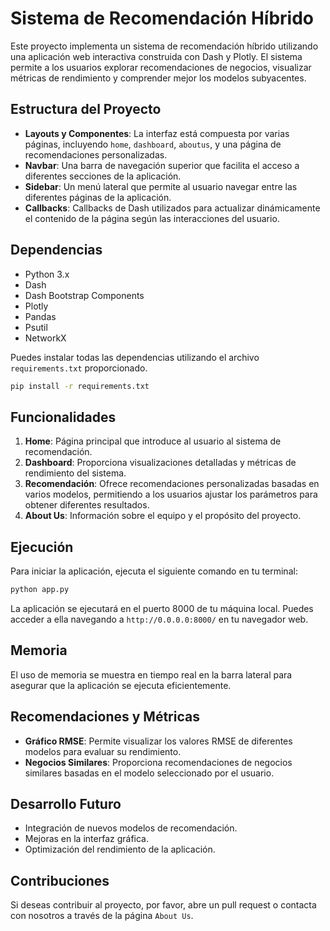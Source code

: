 # Sistema de Recomendación Híbrido

Este proyecto implementa un sistema de recomendación híbrido utilizando una aplicación web interactiva construida con Dash y Plotly. El sistema permite a los usuarios explorar recomendaciones de negocios, visualizar métricas de rendimiento y comprender mejor los modelos subyacentes.

## Estructura del Proyecto

- **Layouts y Componentes**: La interfaz está compuesta por varias páginas, incluyendo `home`, `dashboard`, `aboutus`, y una página de recomendaciones personalizadas.
- **Navbar**: Una barra de navegación superior que facilita el acceso a diferentes secciones de la aplicación.
- **Sidebar**: Un menú lateral que permite al usuario navegar entre las diferentes páginas de la aplicación.
- **Callbacks**: Callbacks de Dash utilizados para actualizar dinámicamente el contenido de la página según las interacciones del usuario.

## Dependencias

- Python 3.x
- Dash
- Dash Bootstrap Components
- Plotly
- Pandas
- Psutil
- NetworkX

Puedes instalar todas las dependencias utilizando el archivo `requirements.txt` proporcionado.

```bash
pip install -r requirements.txt
```

## Funcionalidades

1. **Home**: Página principal que introduce al usuario al sistema de recomendación.
2. **Dashboard**: Proporciona visualizaciones detalladas y métricas de rendimiento del sistema.
3. **Recomendación**: Ofrece recomendaciones personalizadas basadas en varios modelos, permitiendo a los usuarios ajustar los parámetros para obtener diferentes resultados.
4. **About Us**: Información sobre el equipo y el propósito del proyecto.

## Ejecución

Para iniciar la aplicación, ejecuta el siguiente comando en tu terminal:

```bash
python app.py
```

La aplicación se ejecutará en el puerto 8000 de tu máquina local. Puedes acceder a ella navegando a `http://0.0.0.0:8000/` en tu navegador web.

## Memoria

El uso de memoria se muestra en tiempo real en la barra lateral para asegurar que la aplicación se ejecuta eficientemente.

## Recomendaciones y Métricas

- **Gráfico RMSE**: Permite visualizar los valores RMSE de diferentes modelos para evaluar su rendimiento.
- **Negocios Similares**: Proporciona recomendaciones de negocios similares basadas en el modelo seleccionado por el usuario.

## Desarrollo Futuro

- Integración de nuevos modelos de recomendación.
- Mejoras en la interfaz gráfica.
- Optimización del rendimiento de la aplicación.

## Contribuciones

Si deseas contribuir al proyecto, por favor, abre un pull request o contacta con nosotros a través de la página `About Us`.
